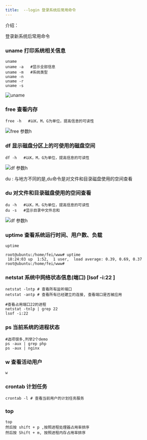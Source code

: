 ```yaml
---
title:  --login 登录系统后常用命令
---
```


介绍：

登录新系统后常用命令

### uname 打印系统相关信息

```
uname 
uname -a   #显示全部信息
uname -m   #系统类型
uname -n
uname -r
uname -s
```

![uname](/img/linux_command/linux_df_du/uname.png "uname")

### free  查看内存

```
free -h   #以K，M，G为单位，提高信息的可读性
```

![free 参数h](/img/linux_command/linux_df_du/free_h.png "free 参数h")


### df  显示磁盘分区上的可使用的磁盘空间

```
df -h   #以K，M，G为单位，提高信息的可读性
```

![df 参数h](/img/linux_command/linux_df_du/df_h.png "df 参数h")

du :  与地方不同的是,du命令是对文件和目录磁盘使用的空间查看


### du  对文件和目录磁盘使用的空间查看

```
du -h   #以K，M，G为单位，提高信息的可读性
du -s   #显示目录中文件总和
```

![df 参数h](/img/linux_command/linux_df_du/du_h.png "du 参数h")

### uptime 查看系统运行时间、用户数、负载  

```
uptime

root@ubuntu:/home/fei/www# uptime
 18:24:03 up  1:52,  1 user,  load average: 0.39, 0.69, 0.37
root@ubuntu:/home/fei/www# 
```

### netstat  系统中网络状态信息(端口)   [lsof -i:22 ]   

```
netstat -lntp # 查看所有监听端口  
netstat -antp # 查看所有已经建立的连接, 查看端口是否被应用

#查看占用端口22的进程
netstat -tnlp | grep 22
lsof -i:22   
```

### ps 当前系统的进程状态

```
#选项很多,列举2个demo
ps -aux | grep php
ps -aux | nginx
```

### w 查看活动用户

```
w
```

###  crontab 计划任务

```
crontab -l # 查看当前用户的计划任务服务  
```

### top

```
top 
然后按 shift + p ,按照进程处理器占用率排序
然后按 Shift + m, 按照进程内存占用率排序
```



